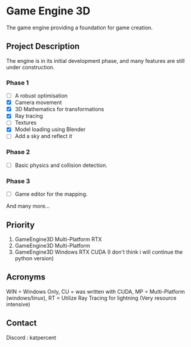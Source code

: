 # Game Engine 3D

The game engine providing a foundation for game creation.

## Project Description

The engine is in its initial development phase, and many features are still under construction.

### Phase 1
- [ ] A robust optimisation
- [X] Camera movement
- [X] 3D Mathematics for transformations
- [X] Ray tracing
- [ ] Textures
- [X] Model loading using Blender
- [ ] Add a sky and reflect it

### Phase 2
- [ ] Basic physics and collision detection.

### Phase 3
- [ ] Game editor for the mapping.

And many more...

## Priority

1. GameEngine3D Multi-Platform RTX
2. GameEngine3D Multi-Platform
3. GameEngine3D Windows RTX CUDA
(I don't think i will continue the python version)

## Acronyms

WIN = Windows Only,
CU = was written with CUDA,
MP = Multi-Platform (windows/linux),
RT = Utilize Ray Tracing for lightning (Very resource intensive)

## Contact

Discord : katpercent
